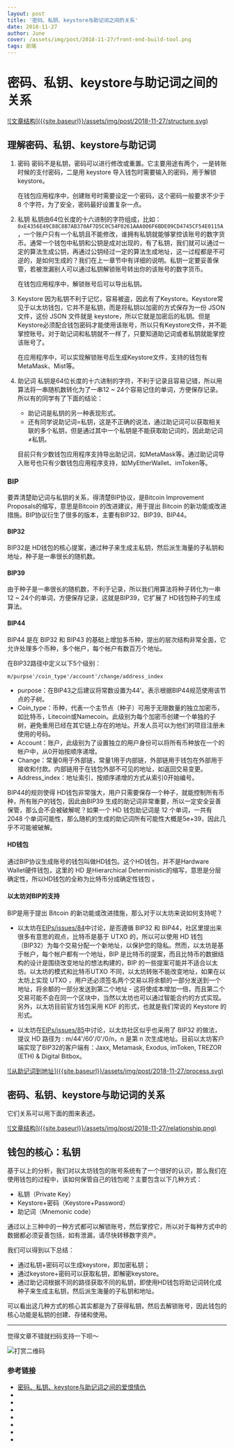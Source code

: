 ```yaml
---
layout: post
title: '密码、私钥、keystore与助记词之间的关系'
date: 2018-11-27
author: June
cover: /assets/img/post/2018-11-27/front-end-build-tool.png
tags: 前端
---
```


# 密码、私钥、keystore与助记词之间的关系

<a data-fancybox="gallery" href="{{site.baseurl}}/assets/img/post/2018-11-27/structure.svg">
![文章结构]({{site.baseurl}}/assets/img/post/2018-11-27/structure.svg)
</a>

## 理解密码、私钥、keystore与助记词

1. 密码
	密码不是私钥，密码可以进行修改或重置。它主要用途有两个，一是转账时候的支付密码，二是用 keystore 导入钱包时需要输入的密码，用于解锁keystore。

	在钱包应用程序中，创建账号时需要设定一个密码，这个密码一般要求不少于 8 个字符，为了安全，密码最好设置复杂一点。

2. 私钥
	私钥由64位长度的十六进制的字符组成，比如：`0xE4356E49C88C8B7AB370AF7D5C0C54F0261AAA006F6BDE09CD4745CF54E0115A`，一个账户只有一个私钥且不能修改，谁拥有私钥就能够掌控该账号的数字货币。通常一个钱包中私钥和公钥是成对出现的，有了私钥，我们就可以通过一定的算法生成公钥，再通过公钥经过一定的算法生成地址，这一过程都是不可逆的，是如何生成的？我们在上一章节中有详细的说明。私钥一定要妥善保管，若被泄漏别人可以通过私钥解锁账号转出你的该账号的数字货币。

	在钱包应用程序中，解锁账号后可以导出私钥。

3. Keystore
	因为私钥不利于记忆，容易被盗，因此有了Keystore。Keystore常见于以太坊钱包，它并不是私钥，而是将私钥以加密的方式保存为一份 JSON 文件，这份 JSON 文件就是 keystore，所以它就是加密后的私钥。但是Keystore必须配合钱包密码才能使用该账号，所以只有Keystore文件，并不能掌控账号。对于助记词和私钥就不一样了，只要知道助记词或者私钥就能掌控该账号了。

	在应用程序中，可以实现解锁账号后生成Keystore文件，支持的钱包有MetaMask、Mist等。

4. 助记词
	私钥是64位长度的十六进制的字符，不利于记录且容易记错，所以用算法将一串随机数转化为了一串12 ~ 24个容易记住的单词，方便保存记录。所以有的同学有了下面的结论：

	* 助记词是私钥的另一种表现形式。
	* 还有同学说助记词=私钥，这是不正确的说法，通过助记词可以获取相关联的多个私钥，但是通过其中一个私钥是不能获取助记词的，因此助记词≠私钥。
	
	目前只有少数钱包应用程序支持导出助记词，如MetaMask等。通过助记词导入账号也只有少数钱包应用程序支持，如MyEtherWallet、imToken等。

### BIP
要弄清楚助记词与私钥的关系，得清楚BIP协议，是Bitcoin Improvement Proposals的缩写，意思是Bitcoin 的改进建议，用于提出 Bitcoin 的新功能或改进措施。BIP协议衍生了很多的版本，主要有BIP32、BIP39、BIP44。

#### BIP32

BIP32是 HD钱包的核心提案，通过种子来生成主私钥，然后派生海量的子私钥和地址，种子是一串很长的随机数。

#### BIP39

由于种子是一串很长的随机数，不利于记录，所以我们用算法将种子转化为一串12 ~ 24个的单词，方便保存记录，这就是BIP39，它扩展了 HD钱包种子的生成算法。

#### BIP44

BIP44 是在 BIP32 和 BIP43 的基础上增加多币种，提出的层次结构非常全面，它允许处理多个币种，多个帐户，每个帐户有数百万个地址。

在BIP32路径中定义以下5个级别：

	m/purpse'/coin_type'/account'/change/address_index

* purpose：在BIP43之后建议将常数设置为44'。表示根据BIP44规范使用该节点的子树。
* Coin_type：币种，代表一个主节点（种子）可用于无限数量的独立加密币，如比特币，Litecoin或Namecoin。此级别为每个加密币创建一个单独的子树，避免重用已经在其它链上存在的地址。开发人员可以为他们的项目注册未使用的号码。
* Account：账户，此级别为了设置独立的用户身份可以将所有币种放在一个的帐户中，从0开始按顺序递增。
* Change：常量0用于外部链，常量1用于内部链，外部链用于钱包在外部用于接收和付款。内部链用于在钱包外部不可见的地址，如返回交易变更。
* Address_index：地址索引，按顺序递增的方式从索引0开始编号。

BIP44的规则使得 HD钱包非常强大，用户只需要保存一个种子，就能控制所有币种，所有账户的钱包，因此由BIP39 生成的助记词非常重要，所以一定安全妥善保管，那么会不会被破解呢？如果一个 HD 钱包助记词是 12 个单词，一共有 2048 个单词可能性，那么随机的生成的助记词所有可能性大概是5e+39，因此几乎不可能被破解。

#### HD钱包
通过BIP协议生成账号的钱包叫做HD钱包。这个HD钱包，并不是Hardware Wallet硬件钱包，这里的 HD 是Hierarchical Deterministic的缩写，意思是分层确定性，所以HD钱包的全称为比特币分成确定性钱包 。

#### 以太坊对BIP的支持
BIP是用于提出 Bitcoin 的新功能或改进措施，那么对于以太坊来说如何支持呢？

* 以太坊在[EIPs/issues/84](https://github.com/ethereum/EIPs/issues/84)中讨论，是否遵循 BIP32 和 BIP44，社区里提出来很多有意思的观点，比特币是基于 UTXO 的，所以可以使用 HD 钱包（BIP32）为每个交易分配一个新地址，以保护您的隐私。然而，以太坊是基于帐户，每个帐户都有一个地址，BIP 是比特币的提案，而且比特币的数据结构的设计是围绕改变地址的想法构建的，BIP 的一些提案可能并不适合以太坊。以太坊的模式和比特币UTXO 不同，以太坊转账不能改变地址，如果在以太坊上实现 UTXO ，用户还必须签名两个交易以将余额的一部分发送到一个地址，将余额的一部分发送到第二个地址 - 这将使成本增加一倍，而且第二个交易可能不会在同一个区块中，当然以太坊也可以通过智能合约的方式实现。另外，以太坊目前官方钱包采用 KDF 的形式，也就是我们常说的 Keystore 的形式。

* 以太坊在[EIPs/issues/85](https://github.com/ethereum/EIPs/issues/85)中讨论，以太坊社区似乎也采用了 BIP32 的做法，提议 HD 路径为 : m/44'/60'/0'/0/n，n 是第 n 次生成地址。目前以太坊客户端实现了BIP32的客户端有：Jaxx, Metamask, Exodus, imToken, TREZOR (ETH) & Digital Bitbox。

<a data-fancybox="gallery" href="{{site.baseurl}}/assets/img/post/2018-11-27/process.svg">
![从助记词到地址]({{site.baseurl}}/assets/img/post/2018-11-27/process.svg)
</a>

## 密码、私钥、keystore与助记词的关系

它们关系可以用下面的图来表述。

<a data-fancybox="gallery" href="{{site.baseurl}}/assets/img/post/2018-11-27/relationship.png">
![文章结构]({{site.baseurl}}/assets/img/post/2018-11-27/relationship.png)
</a>

## 钱包的核心：私钥

基于以上的分析，我们对以太坊钱包的账号系统有了一个很好的认识，那么我们在使用钱包的过程中，该如何保管自己的钱包呢？主要包含以下几种方式：

* 私钥（Private Key）
* Keystore+密码（Keystore+Password）
* 助记词（Mnemonic code）

通过以上三种中的一种方式都可以解锁账号，然后掌控它，所以对于每种方式中的数据都必须妥善包括，如有泄漏，请尽快转移数字资产。

我们可以得到以下总结：

* 通过私钥+密码可以生成keystore，即加密私钥；
* 通过keystore+密码可以获取私钥，即解密keystore。
* 通过助记词根据不同的路径获取不同的私钥，即使用HD钱包将助记词转化成种子来生成主私钥，然后派生海量的子私钥和地址。

可以看出这几种方式的核心其实都是为了获得私钥，然后去解锁账号，因此钱包的核心功能是私钥的创建、存储和使用。

---

觉得文章不错就扫码支持一下呗～

![打赏二维码]({{site.baseurl}}/assets/img/post/pay-qr.jpg)

### 参考链接


* [密码、私钥、keystore与助记词之间的爱恨情仇](http://chaindesk.cn/columninfo.html?id=6&dirId=1)
* [](https://web3js.readthedocs.io/en/1.0/web3-eth-accounts.html)
* [](https://github.com/bitcoin/bips/blob/master/bip-0032.mediawiki)
* [](https://github.com/bitcoin/bips/blob/master/bip-0044.mediawiki)
* [](https://github.com/ethereum/EIPs/issues/84)
* [](https://github.com/ethereum/EIPs/issues/85)
* []()
* []()
